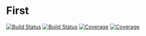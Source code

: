 # First

[![Build Status](https://travis-ci.com/VinishUchiha/First.jl.svg?branch=master)](https://travis-ci.com/VinishUchiha/First.jl)
[![Build Status](https://ci.appveyor.com/api/projects/status/github/VinishUchiha/First.jl?svg=true)](https://ci.appveyor.com/project/VinishUchiha/First-jl)
[![Coverage](https://codecov.io/gh/VinishUchiha/First.jl/branch/master/graph/badge.svg)](https://codecov.io/gh/VinishUchiha/First.jl)
[![Coverage](https://coveralls.io/repos/github/VinishUchiha/First.jl/badge.svg?branch=master)](https://coveralls.io/github/VinishUchiha/First.jl?branch=master)
